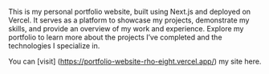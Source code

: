 This is my personal portfolio website, built using Next.js and deployed on Vercel. It serves as a platform to showcase my projects, demonstrate my skills, and provide an overview of my work and experience. Explore my portfolio to learn more about the projects I’ve completed and the technologies I specialize in.

You can [visit] (https://portfolio-website-rho-eight.vercel.app/) my site here.

